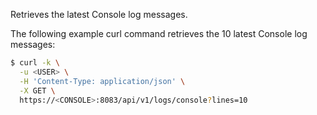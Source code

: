 Retrieves the latest Console log messages.

The following example curl command retrieves the 10 latest Console log messages:

```bash
$ curl -k \
  -u <USER> \
  -H 'Content-Type: application/json' \
  -X GET \
  https://<CONSOLE>:8083/api/v1/logs/console?lines=10
```
